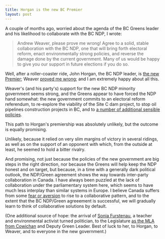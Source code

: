 ```yaml
---
title: Horgan is the new BC Premier
layout: post
---
```

A couple of months ago,
worried about the agenda of the BC Greens leader
and his likelihood to collaborate with the BC NDP,
I wrote:

> Andrew Weaver, please prove me wrong!
> Agree to a solid, stable collaboration with the BC NDP,
> one that will bring forth electoral reform,
> enact environmentally strong policies,
> and reverse the damage done by the current government.
> Many of us would be happy to give you our support in future elections if you do so.

Well, after a roller-coaster ride,
John Horgan, the BC NDP leader, is [the new Premier](https://thetyee.ca/News/2017/07/18/NDP-Gender-Balanced-Cabinet/);
Weaver [proved me wrong](http://www.cbc.ca/news/canada/british-columbia/bc-ndp-green-agreement-1.4136539);
and I am extremely happy about all this.

Weaver's (and his party's) support for the new BC NDP minority government seems strong,
and the Greens appear to have forced the NDP hand somewhat:
the new government commits to an electoral reform referendum,
to re-explore the viability of the Site C dam project,
to stop oil pipelines construction projects in BC,
and to [a number of additional sensible policies](https://www.thetyee.ca/Documents/2017/05/30/BC%20Green-BC%20NDP%20Agreement_vf%20May%2029th%202017%20copy.pdf).

This path to Horgan's premiership was absolutely unlikely,
but the outcome is equally promising.

Unlikely, because it relied on very slim margins of victory in several ridings,
as well as on the support of an opponent with which,
from the outside at least,
he seemed to hold a bitter rivalry.

And promising,
not just because the policies of the new government are big steps in the right direction,
nor because the Greens will help keep the NDP honest and on target,
but because, in a time with a generally dark political outlook,
the NDP/Green agreement shows the way towards inter-party collaboration in Canada.
I have always been puzzled at the lack of collaboration under the parliamentary system here,
which seems to have much less interplay than similar systems in Europe.
I believe Canada suffers from some [fear or aversion](https://en.wikipedia.org/wiki/2008%E2%80%9309_Canadian_parliamentary_dispute) to rise to a collaborative pattern,
and to the extent that the BC NDP/Green agreeement is successful,
we will gradually learn to think of collaborative solutions by default.

(One additional source of hope:
the arrival of [Sonia Furstenau](https://twitter.com/SoniaFurstenau),
a teacher and environmental activist turned politician,
to the Legislature [as the MLA from Cowichan](https://www.youtube.com/watch?v=M334H5mU4S8)
and Deputy Green Leader.
Best of luck to her, to Horgan, to Weaver, and to everyone in the new government.)